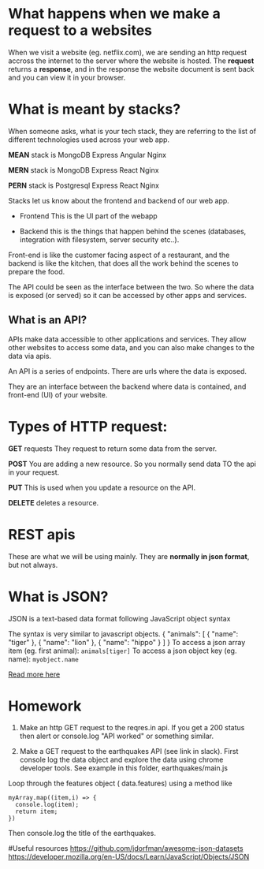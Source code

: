 # What happens when we make a request to a websites

When we visit a website (eg. netflix.com), we are sending an http request accross the internet to the server where the website is hosted. The **request** returns a **response**, and in the response the website document is sent back and you can view it in your browser.

# What is meant by stacks?

When someone asks, what is your tech stack, they are referring to the list of different technologies used across your web app.

**MEAN** stack is MongoDB Express Angular Nginx

**MERN** stack is MongoDB Express React Nginx

**PERN** stack is Postgresql Express React Nginx

Stacks let us know about the frontend and backend of our web app.

- Frontend
This is the UI part of the webapp

- Backend
this is the things that happen behind the scenes (databases, integration with filesystem, server security etc..).

Front-end is like the customer facing aspect of a restaurant, and the backend is like the kitchen, that does all the work behind the scenes to prepare the food.

The API could be seen as the interface between the two. So where the data is exposed (or served) so it can be accessed by other apps and services.

## What is an API?

APIs make data accessible to other applications and services. They allow other websites to access some data, and you can also make changes to the data via apis.

An API is a series of endpoints. There are urls where the data is exposed.

They are an interface between the backend where data is contained, and front-end (UI) of your website.

# Types of HTTP request:

**GET** requests
They request to return some data from the server.

**POST**
You are adding a new resource. So you normally send data TO the api in your request.

**PUT**
This is used when you update a resource on the API.

**DELETE**
deletes a resource.


# REST apis
These are what we will be using mainly. They are **normally in json format**, but not always.


# What is JSON?
JSON is a text-based data format following JavaScript object syntax

The syntax is very similar to javascript objects.
{
  "animals": [
     { "name": "tiger" },
     { "name": "lion" },
     { "name": "hippo" }
  ]
}
To access a json array item (eg. first animal):  `animals[tiger]`
To access a json object key (eg. name):  `myobject.name`

[Read more here](https://developer.mozilla.org/en-US/docs/Learn/JavaScript/Objects/JSON)


# Homework

1. Make an http GET request to the reqres.in api. If you get a 200 status then alert or console.log "API worked" or something similar.

2. Make a GET request to the earthquakes API (see link in slack). First console log the data object and explore the data using chrome developer tools. See example in this folder, earthquakes/main.js

<!-- If you are feeling confident have a go at the following -->
Loop through the features object ( data.features) using a method like
```
myArray.map((item,i) => {
  console.log(item);
  return item;
})
```
Then console.log the title of the earthquakes.


#Useful resources
https://github.com/jdorfman/awesome-json-datasets
https://developer.mozilla.org/en-US/docs/Learn/JavaScript/Objects/JSON
